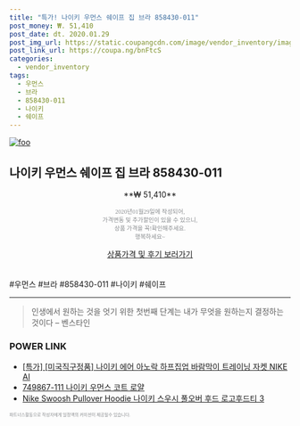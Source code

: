 ```yaml
--- 
title: "특가! 나이키 우먼스 쉐이프 집 브라 858430-011" 
post_money: ₩. 51,410 
post_date: dt. 2020.01.29 
post_img_url: https://static.coupangcdn.com/image/vendor_inventory/images/2018/07/17/18/7/93c269f7-abc1-4f3b-91a1-5729fa2c287c.jpg 
post_link_url: https://coupa.ng/bnFtcS 
categories: 
  - vendor_inventory 
tags: 
  - 우먼스 
  - 브라 
  - 858430-011 
  - 나이키 
  - 쉐이프 
--- 
```

[![foo](https://static.coupangcdn.com/image/vendor_inventory/images/2018/07/17/18/7/93c269f7-abc1-4f3b-91a1-5729fa2c287c.jpg)](https://coupa.ng/bnFtcS) 

## 나이키 우먼스 쉐이프 집 브라 858430-011 
<p style="text-align: center;">**₩ 51,410**</p> 
<p style="text-align: center;"><span style="color: #898c8f; font-family: Georgia,Times,serif; font-size: 0.75em;">2020년01월29일에 작성되어, <br>가격변동 및 추가할인이 있을 수 있으니,<br> 상품 가격을 꼭!확인해주세요.<br>행복하세요~</span> 
</p>	 
<div markdown="0" style="text-align: center;"><a href="https://coupa.ng/bnFtcS" class="btn btn--success">상품가격 및 후기 보러가기</a></div> 
<br><br> 
  #우먼스 #브라 #858430-011 #나이키 #쉐이프 
<hr> 

> 인생에서 원하는 것을 엇기 위한 첫번째 단계는 내가 무엇을 원하는지 결정하는 것이다 – 벤스타인 


### POWER LINK

* <a href="https://blog.naver.com/sakai111/221787654110" target="_blank">[특가] [미국직구정품] 나이키 에어 아노락 하프집업 바람막이 트레이닝 자켓 NIKE AI</a>
* <a href="https://blog.naver.com/santokki14/221785398035" target="_blank">749867-111 나이키 우먼스 코트 로얄</a>
* <a href="https://blog.naver.com/santokki14/221786279518" target="_blank">Nike Swoosh Pullover Hoodie 나이키 스우시 풀오버 후드 로고후드티 3</a>

<span style="color: #898c8f; font-family: Georgia,Times,serif; font-size: 0.55em;">파트너스활동으로 작성자에게 일정액의 커미션이 제공될수 있습니다.</span> 
